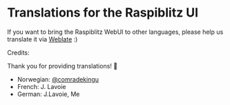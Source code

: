 # Translations for the Raspiblitz UI

If you want to bring the Raspiblitz WebUI to other languages, please help us translate it via [Weblate](https://hosted.weblate.org/projects/raspiblitz-web/translations/) :)

Credits:

Thank you for providing translations! 🙏

- Norwegian: [@comradekingu](https://github.com/comradekingu)
- French: J. Lavoie
- German: J.Lavoie, Me
